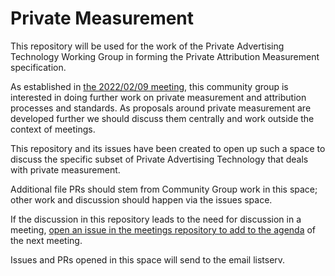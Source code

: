 # Private Measurement

This repository will be used for the work of the Private Advertising Technology Working Group in forming the Private Attribution Measurement specification.

As established in [the 2022/02/09 meeting](https://github.com/patcg/meetings/blob/main/2022/02/09-telecon/README.md#minutes), this community group is interested in doing further work on private measurement and attribution processes and standards. As proposals around private measurement are developed further we should discuss them centrally and work outside the context of meetings. 

This repository and its issues have been created to open up such a space to discuss the specific subset of Private Advertising Technology that deals with private measurement. 

Additional file PRs should stem from Community Group work in this space; other work and discussion should happen via the issues space. 

If the discussion in this repository leads to the need for discussion in a meeting, [open an issue in the meetings repository to add to the agenda](https://github.com/patcg/meetings/issues/new?assignees=AramZS%2C+seanturner&labels=agenda%2B&template=agenda-item-template.md&title=Agenda+Request+-++) of the next meeting. 

Issues and PRs opened in this space will send to the email listserv.
